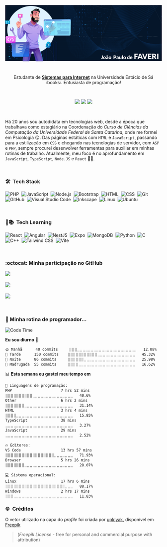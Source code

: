 <img src="https://github.com/joaofaveri/joaofaveri/blob/main/img/BANNER_GITHUB_v2.png">
<h1 align="center"></h1>

<p align="center">
  Estudante de <a href="https://estacio.br/cursos/graduacao/sistemas-para-internet" target="_blank"><b>Sistemas para Internet</b></a> na Universidade Estácio de Sá :books:. Entusiasta de programação!
</p>

<br>

<p align="center">
  <a href="https://twitter.com/jpaulo_faveri"><img src="https://img.shields.io/badge/-@jpaulo_faveri-282a36?style=flat-square&logo=twitter&logoColor=1DA1F2&link=https://twitter.com/jpaulo_faveri"></a>
  <a href="https://www.linkedin.com/in/joaofaveri/"><img src="https://img.shields.io/badge/-joaofaveri-282a36?style=flat-square&logo=Linkedin&logoColor=0A66C2&link=https://www.linkedin.com/in/joaofaveri/"></a>
  <a href="mailto:joao.faveri@gmail.com"><img src="https://img.shields.io/badge/-joao.faveri@gmail.com-282a36?style=flat-square&logo=Gmail&logoColor=EA4335&link=mailto:joao.faveri@gmail.com"></a>
</p>

<br>

Há 20 anos sou autodidata em tecnologias web, desde a época que trabalhava como estagiário na Coordenação do _Curso de Ciências da Computação da Universidade Federal de Santa Catarina_, onde me formei em Psicologia :stuck_out_tongue_winking_eye:. Das páginas estáticas com `HTML` e `JavaScript`, passando para a estilização em `CSS` e chegando nas tecnologias de servidor, com `ASP` e `PHP`, sempre procurei desenvolver ferramentas para auxiliar em minhas rotinas de trabalho. Atualmente, meu foco é no aprofundamento em `JavaScript`, `TypeScript`, `Node.JS` e `React` :brain::muscle:.

<br>

<!-- <div align="center">
  <img src="https://img.shields.io/badge/-PHP-777BB4?style=for-the-badge&logo=php&logoColor=777BB4&labelColor=44475a">
  <img src="https://img.shields.io/badge/-JAVASCRIPT-F7DF1E?style=for-the-badge&logo=javascript&logoColor=F7DF1E&labelColor=44475a">
  <img src="https://img.shields.io/badge/-TYPESCRIPT-3178C6?style=for-the-badge&logo=typescript&logoColor=3178C6&labelColor=44475a">
  <img src="https://img.shields.io/badge/-NODE-339933?style=for-the-badge&logo=nodedotjs&logoColor=339933&labelColor=44475a">
  <img src="https://img.shields.io/badge/-REACT-61DAFB?style=for-the-badge&logo=react&logoColor=61DAFB&labelColor=44475a">
</div> -->
### 🛠 &nbsp;Tech Stack

![PHP](https://img.shields.io/badge/-PHP-282a36?style=flat&logo=php)&nbsp;
![JavaScript](https://img.shields.io/badge/-JavaScript-282a36?style=flat&logo=javascript)&nbsp;
![Node.js](https://img.shields.io/badge/-Node.js-282a36?style=flat&logo=node.js)&nbsp;
![Bootstrap](https://img.shields.io/badge/-Bootstrap-282a36?style=flat&logo=bootstrap&logoColor=563D7C)&nbsp;
![HTML](https://img.shields.io/badge/-HTML-282a36?style=flat&logo=HTML5)&nbsp;
![CSS](https://img.shields.io/badge/-CSS-282a36?style=flat&logo=CSS3&logoColor=1572B6)&nbsp;
![Git](https://img.shields.io/badge/-Git-282a36?style=flat&logo=git)\
![GitHub](https://img.shields.io/badge/-GitHub-282a36?style=flat&logo=github)&nbsp;
![Visual Studio Code](https://img.shields.io/badge/-Visual%20Studio%20Code-282a36?style=flat&logo=visual-studio-code&logoColor=007ACC)&nbsp;
![Inkscape](https://img.shields.io/badge/-InkScape-282a36?style=flat&logo=inkscape&logoColor=black)&nbsp;
![Linux](https://img.shields.io/badge/-Linux-282a36?style=flat&logo=linux&logoColor=FCC624)&nbsp;
![Ubuntu](https://img.shields.io/badge/-Ubuntu-282a36?style=flat&logo=ubuntu&logoColor=E95420)&nbsp;

<br>

### :notebook_with_decorative_cover::books:	 &nbsp;Tech Learning

![React](https://img.shields.io/badge/-React-282a36?style=flat&logo=react)&nbsp;
![Angular](https://img.shields.io/badge/-Angular-282a36?style=flat&logo=angular&logoColor=DD0031)&nbsp;
![NestJS](https://img.shields.io/badge/-NestJS-282a36?style=flat&logo=nestjs&logoColor=E0234E)&nbsp;
![Expo](https://img.shields.io/badge/-Expo-282a36?style=flat&logo=expo&logoColor=258AAF)&nbsp;
![MongoDB](https://img.shields.io/badge/-MongoDB-282a36?style=flat&logo=mongodb&logoColor=47A248)&nbsp;
![Python](https://img.shields.io/badge/-Python-282a36?style=flat&logo=python&logoColor=3776AB)&nbsp;
![C](https://img.shields.io/badge/-C-282a36?style=flat&logo=c&logoColor=A8B9CC)\
![C++](https://img.shields.io/badge/-C++-282a36?style=flat&logo=cplusplus&logoColor=00599C)&nbsp;
![Tailwind CSS](https://img.shields.io/badge/-Tailwind%20CSS-282a36?style=flat&logo=tailwindcss&logoColor=06B6D4)&nbsp;
![Vite](https://img.shields.io/badge/-Vite-282a36?style=flat&logo=vite&logoColor=646CFF)&nbsp;

<br>

### :octocat:	Minha participação no GitHub
<p>
  <a href="https://github.com/joaofaveri/">
    <img src="https://github-readme-stats.vercel.app/api?username=joaofaveri&count_private=true&show_icons=true&theme=dracula&locale=pt-br&include_all_commits=true">
    <br>
    <br>
    <img src="http://github-readme-streak-stats.herokuapp.com?user=joaofaveri&theme=dracula&date_format=j%2Fn%5B%2FY%5D">
    <br> 
    <br>
    <img src="https://github-readme-stats.vercel.app/api/top-langs/?username=joaofaveri&layout=compact&locale=pt-br&theme=dracula">
  </a>
</p>

<br>

### :yawning_face:	Minha rotina de programador...

<!--START_SECTION:waka-->
![Code Time](http://img.shields.io/badge/Code%20Time-92%20hrs%2037%20mins-blue)

**Eu sou diurno 🐤** 

```text
🌞 Manhã      40 commits     ⣿⣿⣿⣀⣀⣀⣀⣀⣀⣀⣀⣀⣀⣀⣀⣀⣀⣀⣀⣀⣀⣀⣀⣀⣀   12.08% 
🌆 Tarde      150 commits    ⣿⣿⣿⣿⣿⣿⣿⣿⣿⣿⣿⣀⣀⣀⣀⣀⣀⣀⣀⣀⣀⣀⣀⣀⣀   45.32% 
🌃 Noite      86 commits     ⣿⣿⣿⣿⣿⣿⣀⣀⣀⣀⣀⣀⣀⣀⣀⣀⣀⣀⣀⣀⣀⣀⣀⣀⣀   25.98% 
🌙 Madrugada  55 commits     ⣿⣿⣿⣿⣀⣀⣀⣀⣀⣀⣀⣀⣀⣀⣀⣀⣀⣀⣀⣀⣀⣀⣀⣀⣀   16.62%

```


📊 **Esta semana eu gastei meu tempo em** 

```text
💬 Linguagens de programação: 
PHP                      7 hrs 52 mins       ⣿⣿⣿⣿⣿⣿⣿⣿⣿⣿⣀⣀⣀⣀⣀⣀⣀⣀⣀⣀⣀⣀⣀⣀⣀   40.6% 
Other                    6 hrs 2 mins        ⣿⣿⣿⣿⣿⣿⣿⣀⣀⣀⣀⣀⣀⣀⣀⣀⣀⣀⣀⣀⣀⣀⣀⣀⣀   31.14% 
HTML                     3 hrs 4 mins        ⣿⣿⣿⣿⣀⣀⣀⣀⣀⣀⣀⣀⣀⣀⣀⣀⣀⣀⣀⣀⣀⣀⣀⣀⣀   15.85% 
TypeScript               38 mins             ⣀⣀⣀⣀⣀⣀⣀⣀⣀⣀⣀⣀⣀⣀⣀⣀⣀⣀⣀⣀⣀⣀⣀⣀⣀   3.27% 
JavaScript               29 mins             ⣀⣀⣀⣀⣀⣀⣀⣀⣀⣀⣀⣀⣀⣀⣀⣀⣀⣀⣀⣀⣀⣀⣀⣀⣀   2.52%

🔥 Editores: 
VS Code                  13 hrs 57 mins      ⣿⣿⣿⣿⣿⣿⣿⣿⣿⣿⣿⣿⣿⣿⣿⣿⣿⣿⣀⣀⣀⣀⣀⣀⣀   71.93% 
Browser                  5 hrs 26 mins       ⣿⣿⣿⣿⣿⣿⣿⣀⣀⣀⣀⣀⣀⣀⣀⣀⣀⣀⣀⣀⣀⣀⣀⣀⣀   28.07%

💻 Sistema operacional: 
Linux                    17 hrs 6 mins       ⣿⣿⣿⣿⣿⣿⣿⣿⣿⣿⣿⣿⣿⣿⣿⣿⣿⣿⣿⣿⣿⣿⣀⣀⣀   88.17% 
Windows                  2 hrs 17 mins       ⣿⣿⣿⣀⣀⣀⣀⣀⣀⣀⣀⣀⣀⣀⣀⣀⣀⣀⣀⣀⣀⣀⣀⣀⣀   11.83%

```


<!--END_SECTION:waka-->

### :copyright:	 &nbsp;Créditos
O vetor utilizado na capa do _profile_ foi criada por [upklyak](https://www.freepik.com/upklyak), disponível em [Freepik](https://www.freepik.com/free-vector/web-development-programmer-engineering-coding-website-augmented-reality-interface-screens-developer-project-engineer-programming-software-application-design-cartoon-illustration_10798281.htm#query=coder&position=0&from_view=author)
> (_Freepik License_ - free for personal and commercial purpose with attribution)
